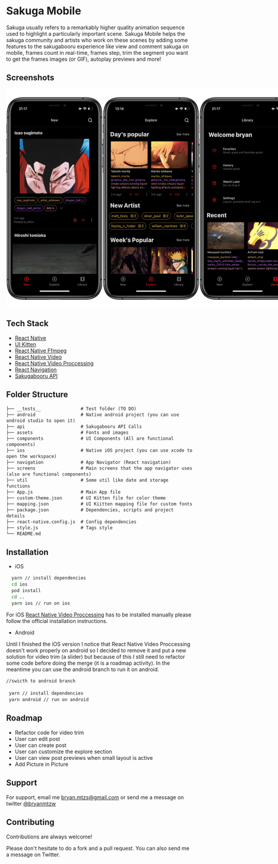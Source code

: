 
# Sakuga Mobile

Sakuga usually refers to a remarkably higher quality animation sequence used to highlight a particularly important scene. Sakuga Mobile helps the sakuga community and artists who work on these scenes by adding some features to the sakugabooru experience like view and comment sakuga on mobile, frames count in real-time, frames step, trim the segment you want to get the frames images (or GIF), autoplay previews and more!


## Screenshots

<div style="display:flex;flex-direction:row;" >
  <img src="https://raw.githubusercontent.com/Bryancm/sakuga_mobile/main/assets/images/screenshot_1.png" width="260" height="589" />
  <img src="https://raw.githubusercontent.com/Bryancm/sakuga_mobile/main/assets/images/screenshot_2.png" width="260" height="589" />
  <img src="https://raw.githubusercontent.com/Bryancm/sakuga_mobile/main/assets/images/screenshot_3.png" width="260" height="589" />
  <img src="https://raw.githubusercontent.com/Bryancm/sakuga_mobile/main/assets/images/screenshot_4.png" width="260" height="589" /> 
</div>

  
## Tech Stack

- [React Native](https://reactnative.dev)
- [UI Kitten](https://akveo.github.io/react-native-ui-kitten/)
- [React Native Ffmpeg](https://github.com/tanersener/react-native-ffmpeg)
- [React Native Video](https://github.com/react-native-video/react-native-video)
- [React Native Video Proccessing](https://github.com/shahen94/react-native-video-processing)
- [React Navigation](https://reactnavigation.org)
- [Sakugabooru API](https://www.sakugabooru.com/help/api)


  
## Folder Structure

    ├── __tests__               # Test folder (TO DO)
    ├── android                 # Native android project (you can use android studio to open it)
    ├── api                     # Sakugabooru API Calls
    ├── assets                  # Fonts and images
    ├── components              # UI Components (All are functional components)
    ├── ios                     # Native iOS project (you can use xcode to open the workspace)
    ├── navigation              # App Navigator (React navigation)
    ├── screens                 # Main screens that the app navigator uses (also are functional components)
    ├── util                    # Some util like date and storage functions
    ├── App.js                  # Main App file
    ├── custom-theme.json       # UI Kitten file for color theme
    ├── mapping.json            # UI Kiitten mapping file for custom fonts
    ├── package.json            # Dependencies, scripts and project details
    ├── react-native.config.js  # Config dependencies
    ├── style.js                # Tags style
    └── README.md

  
## Installation

- iOS
```bash  //iOS
  yarn // install dependencies  
  cd ios
  pod install
  cd ..
  yarn ios // run on ios
```
For iOS [React Native Video Proccessing](https://github.com/shahen94/react-native-video-processing) has to be installed manually please follow the official installation instructions.
- Android

Until I finished the iOS version I notice that React Native Video Proccessing doesn't work properly on android so I decided to remove it and put a new solution for video trim (a slider) but because of this I still need to refactor some code before doing the merge (it is a roadmap activity). In the meantime you can use the android branch to run it on android.
```bash  //iOS
//swicth to android branch

 yarn // install dependencies  
 yarn android // run on android
```


    
## Roadmap

- Refactor code for video trim
- User can edit post
- User can create post
- User can customize the explore section
- User can view post previews when small layout is active
- Add Picture in Picture


  
## Support

For support, email me bryan.mtzs@gmail.com or send me a message on twitter [@bryanmtzw](https://twitter.com/bryanmtzw)

  
## Contributing

Contributions are always welcome!

Please don't hesitate to do a fork and a pull request. You can also send me a message on Twitter.
  
